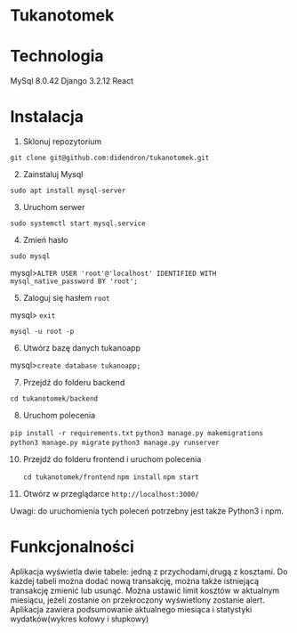 # Tukanotomek

# Technologia

MySql 8.0.42
Django 3.2.12
React

# Instalacja
1. Sklonuj repozytorium

`git clone git@github.com:didendron/tukanotomek.git`

2. Zainstaluj Mysql

`sudo apt install mysql-server`

3. Uruchom serwer

`sudo systemctl start mysql.service`

4. Zmień hasło

`sudo mysql`

mysql>`ALTER USER 'root'@'localhost' IDENTIFIED WITH mysql_native_password BY 'root';`

5. Zaloguj się hasłem `root`

 mysql> `exit`
 
 `mysql -u root -p`

6. Utwórz bazę danych tukanoapp

mysql>`create database tukanoapp;`

7. Przejdź do folderu backend

`cd tukanotomek/backend`

8. Uruchom polecenia

  `pip install -r requirements.txt`
   `python3 manage.py makemigrations`
   `python3 manage.py migrate`
   `python3 manage.py runserver`
   
10. Przejdź do folderu frontend i uruchom polecenia

    `cd tukanotomek/frontend`
   `npm install`
   `npm start`

11. Otwórz w przeglądarce
    `http://localhost:3000/`
    
Uwagi: do uruchomienia tych poleceń potrzebny jest także Python3 i npm.
# Funkcjonalności
Aplikacja wyświetla dwie tabele: jedną z przychodami,drugą z kosztami. Do każdej tabeli można dodać nową transakcję, można także istniejącą transakcję
zmienić lub usunąć. Można ustawić limit kosztów w aktualnym miesiącu, jeżeli zostanie on przekroczony wyświetlony zostanie alert. Aplikacja zawiera podsumowanie aktualnego
miesiąca i statystyki wydatków(wykres kołowy i słupkowy)



